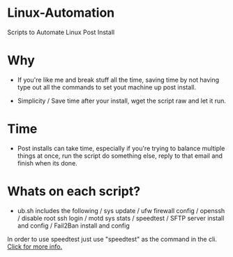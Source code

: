 # Linux-Automation
Scripts to Automate Linux Post Install

# Why 
- If you're like me and break stuff all the time, saving time by not having type out all the commands to set yout machine up post install.

- Simplicity / Save time after your install, wget the script raw and let it run.

# Time

- Post installs can take time, especially if you're trying to balance multiple things at once, run the script do something else, reply to that email and finish when its done. 

# Whats on each script?

- ub.sh includes the following / sys update / ufw firewall config / openssh / disable root ssh login / motd sys stats / speedtest / SFTP server install and config / Fail2Ban install and config

In order to use speedtest just use "speedtest" as the command in the cli.[ Click for more info.](https://github.com/sivel/speedtest-cli)